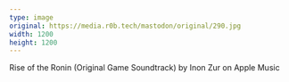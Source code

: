 ```yaml
---
type: image
original: https://media.r0b.tech/mastodon/original/290.jpg
width: 1200
height: 1200
---
```


Rise of the Ronin (Original Game Soundtrack) by Inon Zur on Apple Music
